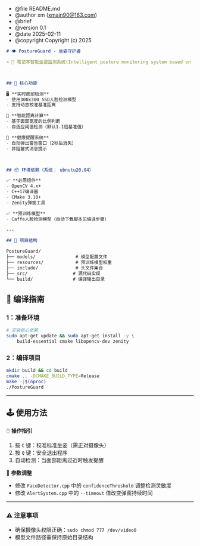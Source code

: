  * @file README.md
 * @author xm (xmain90@163.com)
 * @brief 
 * @version 0.1
 * @date 2025-02-11
 * @copyright Copyright (c) 2025

```markdown
# 👁️ PostureGuard - 坐姿守护者

> 🚀 笔记本智能坐姿监测系统(Intelligent posture monitoring system based on Laptop) 



## 🌟 核心功能

🖥️ **实时面部检测**  
- 使用300x300 SSD人脸检测模型
- 支持动态校准基准距离

📏 **智能距离计算**  
- 基于面部宽度的比例判断
- 自适应阈值检测（默认1.1倍基准值）

🔔 **健康提醒系统**  
- 自动弹出警告窗口（2秒后消失）
- 非阻塞式消息提示



## 📦 环境依赖（系统： ubnutu20.04）

✅ **必需组件**  
- OpenCV 4.x+ 
- C++17编译器
- CMake 3.10+
- Zenity弹窗工具

✅ **预训练模型**  
- Caffe人脸检测模型（自动下载脚本见编译步骤）

---

## 📂 项目结构

PostureGuard/
├── models/               # 模型配置文件
├── resources/            # 预训练模型权重
├── include/              # 头文件集合
├── src/                 # 源代码实现
└── build/               # 编译输出目录
```



## 🔧 编译指南

### 1：准备环境
```bash
# 安装核心依赖
sudo apt-get update && sudo apt-get install -y \
    build-essential cmake libopencv-dev zenity
```

### 2：编译项目
```bash
mkdir build && cd build
cmake .. -DCMAKE_BUILD_TYPE=Release
make -j$(nproc)
./PostureGuard
```


---

## 🕹️ 使用方法

🖱️ **操作指引**  
1. 按 `C` 键：校准标准坐姿（需正对摄像头）
2. 按 `Q` 键：安全退出程序
3. 自动检测：当面部距离过近时触发提醒

🔧 **参数调整**  
- 修改 `FaceDetector.cpp` 中的 `confidenceThreshold` 调整检测灵敏度
- 修改 `AlertSystem.cpp` 中的 `--timeout` 值改变弹窗持续时间

---


### ⚠️ 注意事项
- 确保摄像头权限正确：`sudo chmod 777 /dev/video0`
- 模型文件路径需保持原始目录结构

 
